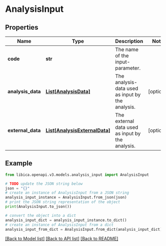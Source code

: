 # AnalysisInput


## Properties

Name | Type | Description | Notes
------------ | ------------- | ------------- | -------------
**code** | **str** | The name of the input-parameter. | 
**analysis_data** | [**List[AnalysisData]**](AnalysisData.md) | The analysis-data used as input by the analysis. | [optional] 
**external_data** | [**List[AnalysisExternalData]**](AnalysisExternalData.md) | The external data used as input by the analysis. | [optional] 

## Example

```python
from libica.openapi.v3.models.analysis_input import AnalysisInput

# TODO update the JSON string below
json = "{}"
# create an instance of AnalysisInput from a JSON string
analysis_input_instance = AnalysisInput.from_json(json)
# print the JSON string representation of the object
print(AnalysisInput.to_json())

# convert the object into a dict
analysis_input_dict = analysis_input_instance.to_dict()
# create an instance of AnalysisInput from a dict
analysis_input_from_dict = AnalysisInput.from_dict(analysis_input_dict)
```
[[Back to Model list]](../README.md#documentation-for-models) [[Back to API list]](../README.md#documentation-for-api-endpoints) [[Back to README]](../README.md)


